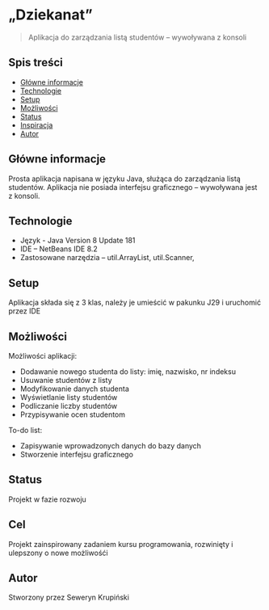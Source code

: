 # „Dziekanat”
> Aplikacja do zarządzania listą studentów – wywoływana z konsoli 

## Spis treści
* [Główne informacje](#glowne-informacje)
* [Technologie](#technologie)
* [Setup](#setup)
* [Możliwości](#mozliwosci)
* [Status](#status)
* [Inspiracja](#inspiracja)
* [Autor](#autor)

## Główne informacje
Prosta aplikacja napisana w języku Java, służąca do zarządzania listą studentów. Aplikacja nie posiada interfejsu graficznego – wywoływana jest z konsoli.

## Technologie
* Język - Java Version 8 Update 181
* IDE – NetBeans IDE 8.2
* Zastosowane narzędzia – util.ArrayList, util.Scanner,

## Setup
Aplikacja składa się z 3 klas, należy je umieścić w pakunku J29 i uruchomić przez IDE

## Możliwości
Możliwości aplikacji:
* Dodawanie nowego studenta do listy: imię, nazwisko, nr indeksu
* Usuwanie studentów z listy
* Modyfikowanie danych studenta
* Wyświetlanie listy studentów
* Podliczanie liczby studentów
* Przypisywanie ocen studentom

To-do list:
* Zapisywanie wprowadzonych danych do bazy danych
* Stworzenie interfejsu graficznego

## Status
Projekt w fazie rozwoju

## Cel
Projekt zainspirowany zadaniem kursu programowania, rozwinięty i ulepszony o nowe możliwośći

## Autor
Stworzony przez Seweryn Krupiński 

